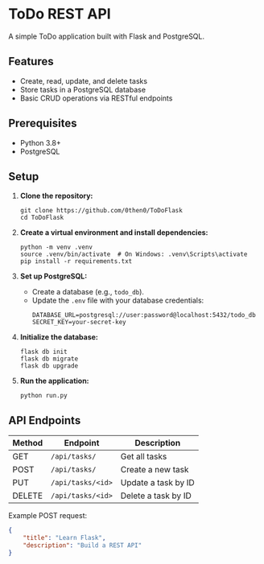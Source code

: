 # ToDo REST API

A simple ToDo application built with Flask and PostgreSQL.

## Features

- Create, read, update, and delete tasks
- Store tasks in a PostgreSQL database
- Basic CRUD operations via RESTful endpoints

## Prerequisites

- Python 3.8+
- PostgreSQL

## Setup

1. **Clone the repository:**

   ```
   git clone https://github.com/0then0/ToDoFlask
   cd ToDoFlask
   ```

2. **Create a virtual environment and install dependencies:**

   ```
   python -m venv .venv
   source .venv/bin/activate  # On Windows: .venv\Scripts\activate
   pip install -r requirements.txt
   ```

3. **Set up PostgreSQL:**

   - Create a database (e.g., `todo_db`).
   - Update the `.env` file with your database credentials:
     ```
     DATABASE_URL=postgresql://user:password@localhost:5432/todo_db
     SECRET_KEY=your-secret-key
     ```

4. **Initialize the database:**

   ```
   flask db init
   flask db migrate
   flask db upgrade
   ```

5. **Run the application:**
   ```
   python run.py
   ```

## API Endpoints

| Method | Endpoint          | Description         |
| ------ | ----------------- | ------------------- |
| GET    | `/api/tasks/`     | Get all tasks       |
| POST   | `/api/tasks/`     | Create a new task   |
| PUT    | `/api/tasks/<id>` | Update a task by ID |
| DELETE | `/api/tasks/<id>` | Delete a task by ID |

Example POST request:

```json
{
	"title": "Learn Flask",
	"description": "Build a REST API"
}
```
